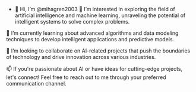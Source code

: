 - 👋 Hi, I’m @mihagren2003
👀 I’m interested in exploring the field of artificial intelligence and machine learning, unraveling the potential of intelligent systems to solve complex problems.

🌱 I’m currently learning about advanced algorithms and data modeling techniques to develop intelligent applications and predictive models.

💞️ I’m looking to collaborate on AI-related projects that push the boundaries of technology and drive innovation across various industries.

📫 If you're passionate about AI or have ideas for cutting-edge projects, let's connect! Feel free to reach out to me through your preferred communication channel.

<!---
mihagren2003/mihagren2003 is a ✨ special ✨ repository because its `README.md` (this file) appears on your GitHub profile.
You can click the Preview link to take a look at your changes.
--->
